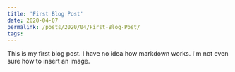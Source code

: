 ```yaml
---
title: 'First Blog Post'
date: 2020-04-07
permalink: /posts/2020/04/First-Blog-Post/
tags:
---
```


This is my first blog post. I have no idea how markdown works. I'm not even sure how to insert an image.
